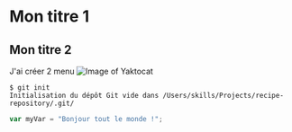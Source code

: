 # Mon titre 1
## Mon titre 2
J'ai créer 2 menu
![Image of Yaktocat](https://octodex.github.com/images/yaktocat.png)

```
$ git init
Initialisation du dépôt Git vide dans /Users/skills/Projects/recipe-repository/.git/
```

``` javascript
var myVar = "Bonjour tout le monde !";
```
